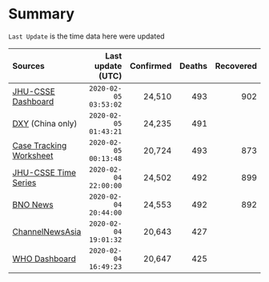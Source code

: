 # Summary

`Last Update` is the time data here were updated

|  Sources | Last update (UTC) | Confirmed | Deaths | Recovered |
|  :--- |  ---: |  ---: |  ---: |  ---: | 
| [JHU-CSSE Dashboard](https://gisanddata.maps.arcgis.com/apps/opsdashboard/index.html#/bda7594740fd40299423467b48e9ecf6)  | `2020-02-05 03:53:02` | 24,510 | 493 | 902 | 
| [DXY](https://3g.dxy.cn/newh5/view/pneumonia) (China only) | `2020-02-05 01:43:21` | 24,235 | 491 |  | 
| [Case Tracking Worksheet](https://docs.google.com/spreadsheets/d/1qbE-UuJYw5V4FkyMZ-LplvUQZlut4oa5Zl3lrSmN_mk/htmlview)  | `2020-02-05 00:13:48` | 20,724 | 493 | 873 | 
| [JHU-CSSE Time Series](https://docs.google.com/spreadsheets/d/1UF2pSkFTURko2OvfHWWlFpDFAr1UxCBA4JLwlSP6KFo/htmlview?usp=sharing&sle=true#)  | `2020-02-04 22:00:00` | 24,502 | 492 | 899 | 
| [BNO News](https://bnonews.com/index.php/2020/01/the-latest-coronavirus-cases/)  | `2020-02-04 20:44:00` | 24,553 | 492 | 892 | 
| [ChannelNewsAsia](https://www.channelnewsasia.com/news/topics/wuhan-virus)  | `2020-02-04 19:01:32` | 20,643 | 427 |  | 
| [WHO Dashboard](https://who.maps.arcgis.com/apps/opsdashboard/index.html#/c88e37cfc43b4ed3baf977d77e4a0667)  | `2020-02-04 16:49:23` | 20,647 | 425 |  | 
